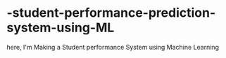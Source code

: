 # -student-performance-prediction-system-using-ML
here, I'm Making a Student performance System using Machine Learning
